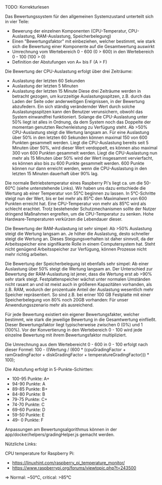 TODO: Korrekturlesen


Das Bewertungssystem für den allgemeinen Systemzustand unterteilt sich in vier Teile:
 - Bewerung der einzelnen Komponenten (CPU-Temperatur, CPU-Auslastung, RAM-Auslastung, Speicherbelegung)
 - Einen "Bewertungsfaktor" mit einbeziehen, welcher bestimmt, wie stark sich die Bewertung einer Komponente auf die Gesamtwertung auswirkt
 - Umrechnung vom Wertebereich 0 - 600 (0 > 600) in den Wertebereich 0 - 100 (100 > 0)
 - Definition der Abstufungen von A+ bis F (A > F)

Die Bewertung der CPU-Auslastung erfolgt über drei Zeiträume:
 - Auslastung der letzten 60 Sekunden
 - Auslastung der letzten 5 Minuten
 - Auslastung der letzten 15 Minute
Diese drei Zeiträume werden in betracht gezogen, um kurzzeitige Auslastungsspitzen, z.B. durch das Laden der Seite oder anderweitigen Ereignissen, in der Bewertung abzufedern. Ein sich ständig verändernder Wert durch solche Auslastungsspitzen kann den Benutzer verunsichern, obwohl das System einwandfrei funktioniert.
Solange die CPU-Auslastung unter 50% liegt ist alles in Ordnung, da dem System noch das Doppelte der momentan genutzten Rechenleistung zu Verfügung steht. Ab >50% CPU-Auslastung steigt die Wertung langsam an. Für eine Auslastung über 50% in den letzten 60 Sekunden können maximal 150 von 600 Punkten gesammelt werden. Liegt die CPU-Auslastung bereits seit 5 Minuten über 50%, wird dieser Wert verdoppelt, es können also maximal 300 von 600 Punkten gesammelt werden. Liegt die CPU-Auslastung nun mehr als 15 Minuten über 50% wird der Wert insgesammt vervierfacht, es können also bis zu 600 Punkte gesammelt werden. 600 Punkte können nur dann erreicht werden, wenn die CPU-Auslastung in den letzten 15 Minuten dauerhaft über 90% lag.

Die normale Betriebstemperatur eines Raspberry Pi's liegt ca. um die 50-60°C (siehe untenstehende Links). Wir haben uns dazu entschiede die Wertung ab einer Temperatur von 55°C beginnen zu lassen. In 5°C-Schritte steigt nun der Wert, bis er bei mehr als 85°C den Maximalwert von 600 Punkten erreicht hat. Eine CPU-Temperatur von mehr als 85°C wird als schlecht erachtet. Trotz bestehender Schutzmechanismen sollte der Nutzer dringend Maßnahmen ergreifen, um die CPU-Temperatur zu senken. Hohe Hardware-Temperaturen verkürzen die Lebendauer dieser.

Die Bewertung der RAM-Auslastung ist sehr simpel: Ab >50% Auslastung steigt die Wertung langsam an. Je höher die Auslastung, desto schneller steigt die Wertung an. Dieses Steigungsverhalten ist daher sinnvoll, da der Arbeitsspeicher eine signifikante Rolle in einem Computersystem hat. Steht nicht genügend Arbeitsspeicher zur Verfügung, können Prozesse nicht mehr richtig arbeiten.

Die Bewertung der Speicherbelegung ist ebenfalls sehr simpel: Ab einer Auslastung über 50% steigt die Wertung langsam an. Der Unterschied zur Bewertung der RAM-Auslastung ist jener, dass die Wertung erst ab >90% sehr stark steigt. Festplattenspeicher wächst unter normalen Umständen nicht rasant an und ist meist auch in größeren Kapazitäten vorhanden, als z.B. RAM, wodurch der prozentuale Anteil der Auslastung wesentlich mehr Speicher repräsentiert. So sind z.B. bei eriner 100 GB Festplatte mit einer Speicherbelegung von 80% noch 20GB vorhanden: Für unser Anwendungsszenario mehr als ausreichend.



Für jede Bewertung existiert ein eigener Bewertungsfakter, welcher bestimmt, wie stark die jeweilige Bewertung in die Gesamtwertung einfließt. Dieser Bewertungsfaktor liegt typischerweise zwischen 0 (0%) und 1 (100%). Vor der Konvertierung in den Wertebereich 0 - 100 wird jede einzelne Bewertung mit ihrem Bewertungsfaktor multipliziert.



Die Umrechnung aus dem Wertebereicht 0 - 600 in 0 - 100 erfolgt nach dieser Formel:
100 - ((Wertung / (600 * (cpuGradingFactor + ramGradingFactor + diskGradingFactor + temperatureGradingFactor))) * 100);



Die Abstufung erfolgt in 5-Punkte-Schirtten:
 - 100-95 Punkte: A+
 -  94-90 Punkte: A
 -  89-85 Punkte: B+
 -  84-80 Punkte: B
 -  79-75 Punkte: C+
 -  74-70 Punkte: C
 -  69-60 Punkte: D
 -  59-50 Punkte: E
 -  49- 0 Punkte: F



Anpassungen am Bewertungsalgorithmus können in der app/docker/helpers/gradingHelper.js gemacht werden.

Nützliche Links:

CPU temperature for Raspberry Pi:
 - https://linuxhint.com/raspberry_pi_temperature_monitor/
 - https://www.raspberrypi.org/forums/viewtopic.php?t=243500
 
=> Normal: ~50°C, critical: >85°C
